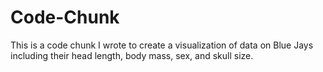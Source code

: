 # Code-Chunk
This is a code chunk I wrote to create a visualization of data on Blue Jays including their head length, body mass, sex, and skull size.
